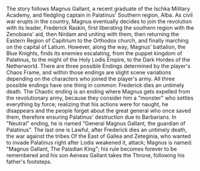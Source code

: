 The story follows Magnus Gallant, a recent graduate of the Ischka Military Academy,
and fledgling captain in Palatinus' Southern region, Alba. As civil war erupts in the country, 
Magnus eventually decides to join the revolution with its leader, Frederick Raskin, first liberating the southern region with the Zenobians' aid, 
then Nirdam and uniting with them, then returning the Eastern Region of Capitrium to the Orthodox church, and finally marching on the capital of Latium.
However, along the way, Magnus' battalion, the Blue Knights, finds its enemies escalating, 
from the puppet kingdom of Palatinus, to the might of the Holy Lodis Empire, to the Dark Hordes of the Netherworld.
There are three possible Endings determined by the player's Chaos Frame, and within those endings are slight scene variations depending on the characters who joined the player's army.
All three possible endings have one thing in common: Frederick dies an untimely death. The Chaotic ending is an ending where Magnus gets expelled from the revolutionary army,
because they consider him a "monster" who settles everything by force;
realizing that his actions were for naught, he disappears and the people forget about the great general who once saved them, therefore ensuring Palatinus' destruction due to Barbarians.
In "Neutral" ending, he is named "General Magnus Gallant, the guardian of Palatinus". The last one is Lawful, after Frederick dies an untimely death,
the war against the tribes Of the East of Gallea and Zeteginia, who wanted to invade Palatinus right after Lodis weakened it, attack;
Magnus is named: "Magnus Gallant, The Paladian King"; his rule becomes forever to be remembered and his son Aeneas Gallant takes the Throne, following his father's footsteps.
